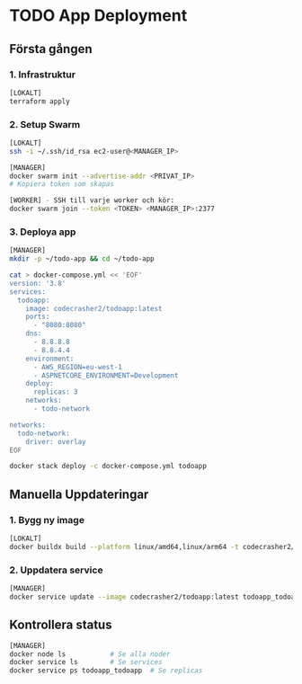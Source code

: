 # TODO App Deployment

## Första gången

### 1. Infrastruktur
```bash
[LOKALT]
terraform apply
```

### 2. Setup Swarm
```bash
[LOKALT] 
ssh -i ~/.ssh/id_rsa ec2-user@<MANAGER_IP>

[MANAGER]
docker swarm init --advertise-addr <PRIVAT_IP>
# Kopiera token som skapas

[WORKER] - SSH till varje worker och kör:
docker swarm join --token <TOKEN> <MANAGER_IP>:2377
```

### 3. Deploya app
```bash
[MANAGER]
mkdir -p ~/todo-app && cd ~/todo-app

cat > docker-compose.yml << 'EOF'
version: '3.8'
services:
  todoapp:
    image: codecrasher2/todoapp:latest
    ports:
      - "8080:8080"
    dns:
      - 8.8.8.8
      - 8.8.4.4
    environment:
      - AWS_REGION=eu-west-1
      - ASPNETCORE_ENVIRONMENT=Development
    deploy:
      replicas: 3
    networks:
      - todo-network

networks:
  todo-network:
    driver: overlay
EOF

docker stack deploy -c docker-compose.yml todoapp
```

## Manuella Uppdateringar

### 1. Bygg ny image
```bash
[LOKALT]
docker buildx build --platform linux/amd64,linux/arm64 -t codecrasher2/todoapp:latest --push .
```

### 2. Uppdatera service
```bash
[MANAGER]  
docker service update --image codecrasher2/todoapp:latest todoapp_todoapp
```

## Kontrollera status
```bash
[MANAGER]
docker node ls           # Se alla noder
docker service ls        # Se services  
docker service ps todoapp_todoapp  # Se replicas
```